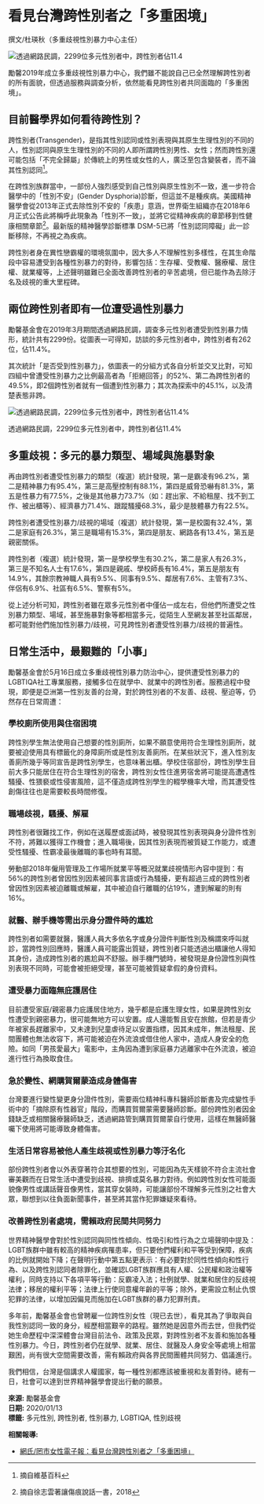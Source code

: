 # 看見台灣跨性別者之「多重困境」

撰文/杜瑛秋（多重歧視性別暴力中心主任）

![透過網路民調，2299位多元性別者中，跨性別者佔11.4](https://www.goh.org.tw/wp-content/uploads/2020/01/透過網路民調，2299位多元性別者中，跨性別者佔11.4.jpg)

勵馨2019年成立多重歧視性別暴力中心，我們雖不能說自己已全然理解跨性別者的所有面貌，但透過服務與調查分析，依然能看見跨性別者共同面臨的「多重困境」。

## 目前醫學界如何看待跨性別？

跨性別者(Transgender)，是指其性別認同或性別表現與其原生生理性別的不同的人，性別認同與原生生理性別的不同的人即所謂跨性別男性、女性；然而跨性別還可能包括「不完全歸屬」於傳統上的男性或女性的人，廣泛至包含變裝者，而不論其性別認同[^i]。

在跨性別族群當中，一部份人強烈感受到自己性別與原生性別不一致，進一步符合醫學中的「性別不安」(Gender Dysphoria)診斷，但這並不是種疾病。美國精神醫學會從2013年正式去除性別不安的「疾患」意涵，世界衛生組織亦在2018年6月正式公告此將稱呼此現象為「性別不一致」，並將它從精神疾病的章節移到性健康相關章節[^ii]。最新版的精神醫學診斷標準 DSM-5已將「性別認同障礙」此一診斷移除，不再視之為疾病。

跨性別者身在異性戀霸權的環境氛圍中，因大多人不理解性別多樣性，在其生命階段中容易遭受到各種性別暴力的對待，影響包括：生存權、受教權、醫療權、居住權、就業權等，上述聲明雖難已全面改善跨性別者的辛苦處境，但已能作為去除汙名及歧視的重大里程碑。

## 兩位跨性別者即有一位遭受過性別暴力

勵馨基金會在2019年3月期間透過網路民調，調查多元性別者遭受到性別暴力情形，統計共有2299份。從圖表一可得知，訪談的多元性別者中，跨性別者有262位，佔11.4%。

其次統計「是否受到性別暴力」，依圖表一的分組方式各自分析並交叉比對，可知四組中曾遭受性別暴力之比例最高者為「拒絕回答」的52%、第二為跨性別者的49.5%，即2個跨性別者就有一個遭到性別暴力；其次為探索中的45.1%，以及清楚表態非跨。

![透過網路民調，2299位多元性別者中，跨性別者佔11.4%](https://www.goh.org.tw/wp-content/uploads/2022/02/News_20201131138377-300x171.jpg)

透過網路民調，2299位多元性別者中，跨性別者佔11.4%

## 多重歧視：多元的暴力類型、場域與施暴對象

再由跨性別者遭受性別暴力的類型（複選）統計發現，第一是霸凌有96.2%，第二是精神暴力有95.4%，第三是高壓控制有88.1%，第四是威脅恐嚇有81.3%，第五是性暴力有77.5%，之後是其他暴力73.7%（如：趕出家、不給租屋、找不到工作、被出櫃等）、經濟暴力71.4%、跟蹤騷擾68.3%，最少是肢體暴力有22.5%。

跨性別者遭受性別暴力/歧視的場域（複選）統計發現，第一是校園有32.4%，第二是家庭有26.3%，第三是職場有15.3%，第四是朋友、網路各有13.4%，第五是親密關係。

跨性別者（複選）統計發現，第一是學校學生有30.2%，第二是家人有26.3%，第三是不知名人士有17.6%，第四是親戚、學校師長有16.4%，第五是朋友有14.9%，其餘宗教神職人員有9.5%、同事有9.5%、鄰居有7.6%、主管有7.3%、伴侶有6.9%、社區有6.5%、警察有5%。

從上述分析可知，跨性別者雖在眾多元性別者中僅佔一成左右，但他們所遭受之性別暴力類型、場域，甚至施暴對象等都相當多元，從陌生人至網友甚至社區鄰居，都可能對他們施加性別暴力/歧視，可見跨性別者遭受性別暴力/歧視的普遍性。

## 日常生活中，最艱難的「小事」

勵馨基金會於5月16日成立多重歧視性別暴力防治中心，提供遭受性別暴力的LGBTIQA社工專業服務，接觸多位在就學中、就業中的跨性別者。服務過程中發現，即便是亞洲第一性別友善的台灣，對於跨性別者的不友善、歧視、壓迫等，仍然存在日常周遭：

### 學校廁所使用與住宿困境

跨性別學生無法使用自己想要的性別廁所，如果不願意使用符合生理性別廁所，就要被迫使用具有標籤化的身障廁所或是性別友善廁所。在某些狀況下，進入性別友善廁所幾乎等同宣告是跨性別學生，也意味著出櫃。學校住宿部份，跨性別學生目前大多只能居住在符合生理性別的宿舍，­跨性別女性住進男宿舍將可能提高遭遇性騷擾、性猥褻或性侵害風險，這不僅造成跨性別學生的輟學機率大增，而其遭受性創傷往往也是需要較長時間修復。

### 職場歧視，騷擾、解雇

跨性別者很難找工作，例如在送履歷或面試時，被發現其性別表現與身分證件性別不符，將難以獲得工作機會；進入職場後，因其性別表現而被質疑工作能力，或遭受性騷擾、性霸凌最後離職的事也時有耳聞。

勞動部2018年僱用管理及工作場所就業平等概況就業歧視情形內容中提到：有56%的跨性別者曾因性別因素被同事言語或行為騷擾，更有超過三成的跨性別者曾因性別因素被迫離職或解雇，其中被迫自行離職的佔19%，遭到解雇的則有16%。

### 就醫、辦手機等需出示身分證件時的尷尬

跨性別者如需要就醫，醫護人員大多依名字或身分證件判斷性別及稱謂來呼叫就診，當跨性別回應時，醫護人員可能露出質疑，跨性別者只能透過出櫃讓他人得知其身份，造成跨性別者的尷尬與不舒服。辦手機門號時，被發現是身份證性別與性別表現不同時，可能會被拒絕受理，甚至可能被質疑拿假的身份資料。

### 遭受暴力面臨無庇護居住

目前遭受家庭/親密暴力庇護居住地方，幾乎都是庇護生理女性，如果是跨性別女性遭受到親密暴力，很可能無地方可以安置。成人還能暫且安在旅館，但若是青少年被家長趕離家中，又未達到兒童虐待足以安置指標，因其未成年，無法租屋、民間團體也無法收容下，將可能被迫在外流浪或借住他人家中，造成人身安全的危險。如同「男孩愛最大」電影中，主角因為遭到家庭暴力逃離家中在外流浪，被迫進行性行為換取食住。

### 急於變性、網購賀爾蒙造成身體傷害

台灣要進行變性變更身分證件性別，需要兩位精神科專科醫師診斷書及完成變性手術中的「摘除原有性器官」階段，而購買賀爾蒙需要醫師診斷。部份跨性別者因金錢缺乏或相關醫療醫師缺乏，透過網路管到購買賀爾蒙自行使用，這樣在無醫師醫囑下使用將可能導致身體傷害。

### 生活日常容易被他人產生歧視或性別暴力等汙名化

部份跨性別者會以外表穿著符合其想要的性別，可能因為先天樣貌不符合主流社會審美觀而在日常生活中遭受到歧視、排擠或莫名暴力對待。例如跨性別女性可能面貌像男性或講話聲音像男性，當其穿女裝時，可能讓部份不理解多元性別之社會大眾，聯想到以往負面新聞事件，甚至將其當作犯罪嫌疑來看待。

### 改善跨性別者處境，需賴政府民間共同努力

世界精神醫學會對於性別認同與同性性傾向、性吸引和性行為之立場聲明中提及：LGBT族群中雖有較高的精神疾病罹患率，但只要他們權利和平等受到保障，疾病的比例就開始下降；在聲明行動中第五點更表示：有必要對於同性性傾向和性行為、以及跨性別認同者除罪化，並確認LGBT族群應具有人權、公民權和政治權等權利，同時支持以下各項平等行動：反霸凌入法；社例就學、就業和居住的反歧視法律；移居的權利平等；法律上行使同意權年齡的平等；除外，更需設立制止仇恨犯罪的法律，以增加因偏見而施加在LGBT族群的暴力犯罪刑責。

多年前，勵馨基金會也曾聘雇一位跨性別女性（現已去世），看見其為了爭取與自我性別認同一致的身分，經歷相當艱辛的路程。雖然她是因意外而去世，但我們從她生命歷程中深深體會台灣目前法令、政策及民眾，對跨性別者不友善和施加各種性別暴力。今日，跨性別者仍在就學、就業、居住、就醫及人身安全等處境上相當艱困，尚有很大空間需要改善，需有賴政府與各界民間團體共同努力、倡議進行。

我們相信，台灣是個講求人權國家，每一種性別都應該被重視和友善對待。總有一日，社會可以達到世界精神醫學會提出行動的願景。

[^i]: 摘自維基百科  
[^ii]: 摘自徐志雲著讓傷痕說話一書，2018

**來源:** 勵馨基金會  
**日期:** 2020/01/13  
**標籤:**  多元性別, 跨性別者, 性別暴力, LGBTIQA, 性別歧視

**相關報導:**  
- [網氏/罔市女性電子報：看見台灣跨性別者之「多重困境」](https://bongchhi.frontier.org.tw/archives/46455)